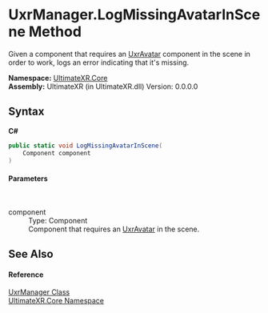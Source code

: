 # UxrManager.LogMissingAvatarInScene Method 
 

Given a component that requires an <a href="T_UltimateXR_Avatar_UxrAvatar">UxrAvatar</a> component in the scene in order to work, logs an error indicating that it's missing.

**Namespace:**&nbsp;<a href="N_UltimateXR_Core">UltimateXR.Core</a><br />**Assembly:**&nbsp;UltimateXR (in UltimateXR.dll) Version: 0.0.0.0

## Syntax

**C#**<br />
``` C#
public static void LogMissingAvatarInScene(
	Component component
)
```


#### Parameters
&nbsp;<dl><dt>component</dt><dd>Type: Component<br />Component that requires an <a href="T_UltimateXR_Avatar_UxrAvatar">UxrAvatar</a> in the scene.</dd></dl>

## See Also


#### Reference
<a href="T_UltimateXR_Core_UxrManager">UxrManager Class</a><br /><a href="N_UltimateXR_Core">UltimateXR.Core Namespace</a><br />